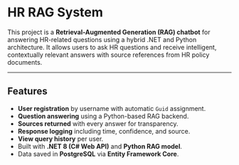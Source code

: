 # HR RAG System

This project is a **Retrieval-Augmented Generation (RAG) chatbot** for answering HR-related questions using a hybrid .NET and Python architecture. It allows users to ask HR questions and receive intelligent, contextually relevant answers with source references from HR policy documents.

---

## Features

- **User registration** by username with automatic `Guid` assignment.
- **Question answering** using a Python-based RAG backend.
- **Sources returned** with every answer for transparency.
- **Response logging** including time, confidence, and source.
- **View query history** per user.
- Built with **.NET 8 (C# Web API)** and **Python RAG model**.
- Data saved in **PostgreSQL** via **Entity Framework Core**.
